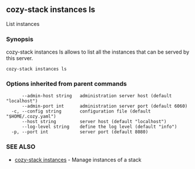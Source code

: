 ## cozy-stack instances ls

List instances

### Synopsis



cozy-stack instances ls allows to list all the instances that can be served
by this server.


```
cozy-stack instances ls
```

### Options inherited from parent commands

```
      --admin-host string   administration server host (default "localhost")
      --admin-port int      administration server port (default 6060)
  -c, --config string       configuration file (default "$HOME/.cozy.yaml")
      --host string         server host (default "localhost")
      --log-level string    define the log level (default "info")
  -p, --port int            server port (default 8080)
```

### SEE ALSO
* [cozy-stack instances](cozy-stack_instances.md)	 - Manage instances of a stack

